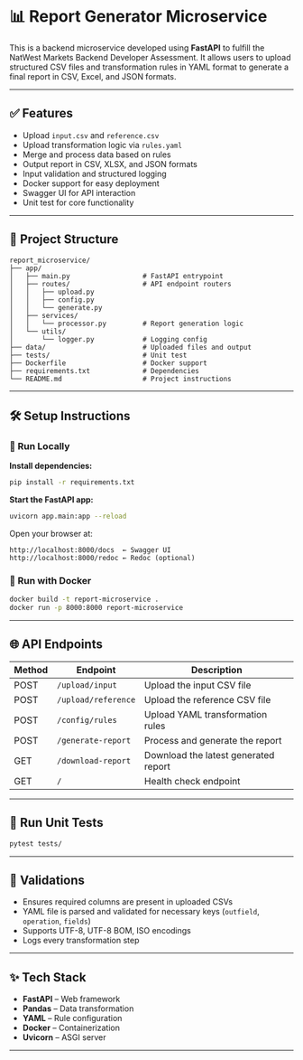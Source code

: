 # 📊 Report Generator Microservice

This is a backend microservice developed using **FastAPI** to fulfill the NatWest Markets Backend Developer Assessment. It allows users to upload structured CSV files and transformation rules in YAML format to generate a final report in CSV, Excel, and JSON formats.

---

## ✅ Features

- Upload `input.csv` and `reference.csv`
- Upload transformation logic via `rules.yaml`
- Merge and process data based on rules
- Output report in CSV, XLSX, and JSON formats
- Input validation and structured logging
- Docker support for easy deployment
- Swagger UI for API interaction
- Unit test for core functionality

---

## 📁 Project Structure

```
report_microservice/
├── app/
│   ├── main.py                  # FastAPI entrypoint
│   ├── routes/                  # API endpoint routers
│   │   ├── upload.py
│   │   ├── config.py
│   │   └── generate.py
│   ├── services/
│   │   └── processor.py         # Report generation logic
│   └── utils/
│       └── logger.py            # Logging config
├── data/                        # Uploaded files and output
├── tests/                       # Unit test
├── Dockerfile                   # Docker support
├── requirements.txt             # Dependencies
└── README.md                    # Project instructions
```

---

## 🛠️ Setup Instructions

### 🔧 Run Locally

**Install dependencies:**
```bash
pip install -r requirements.txt
```

**Start the FastAPI app:**
```bash
uvicorn app.main:app --reload
```

Open your browser at:
```
http://localhost:8000/docs  ← Swagger UI
http://localhost:8000/redoc ← Redoc (optional)
```

### 🐳 Run with Docker
```bash
docker build -t report-microservice .
docker run -p 8000:8000 report-microservice
```

---

## 🌐 API Endpoints

| Method | Endpoint            | Description                          |
|--------|---------------------|--------------------------------------|
| POST   | `/upload/input`     | Upload the input CSV file            |
| POST   | `/upload/reference` | Upload the reference CSV file        |
| POST   | `/config/rules`     | Upload YAML transformation rules     |
| POST   | `/generate-report`  | Process and generate the report      |
| GET    | `/download-report`  | Download the latest generated report |
| GET    | `/`                 | Health check endpoint                |

---

## 🧪 Run Unit Tests

```bash
pytest tests/
```

---

## 🔐 Validations

- Ensures required columns are present in uploaded CSVs
- YAML file is parsed and validated for necessary keys (`outfield`, `operation`, `fields`)
- Supports UTF-8, UTF-8 BOM, ISO encodings
- Logs every transformation step

---

## ✨ Tech Stack

- **FastAPI** – Web framework
- **Pandas** – Data transformation
- **YAML** – Rule configuration
- **Docker** – Containerization
- **Uvicorn** – ASGI server

---
